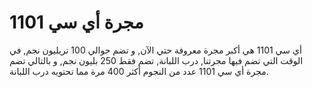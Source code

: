 # مجرة أي سي 1101

أي سي 1101 هي أكبر مجرة معروفة حتي الآن, و تضم حوالي 100 تريليون نجم, في الوقت
التي تضم فيها مجرتنا, درب اللبانة, تضم فقط 250 بليون نجم, و بالتالي تضم مجرة أي
سي 1101 عدد من النجوم أكثر 400 مرة مما تحتويه درب اللبانة.
